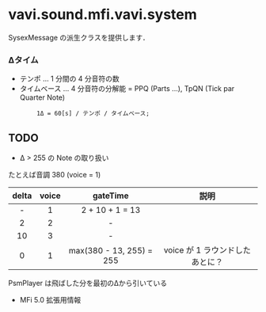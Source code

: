 # vavi.sound.mfi.vavi.system

SysexMessage の派生クラスを提供します．

### Δタイム

  * テンポ ... 1 分間の 4 分音符の数
  * タイムベース ... 4 分音符の分解能 = PPQ (Parts ...), TpQN (Tick par Quarter Note)
```
        1Δ = 60[s] / テンポ / タイムベース;
```

## TODO

 * Δ > 255 の Note の取り扱い

 たとえば音調 380 (voice = 1)

|delta|voice|gateTime|説明|
|:-:|:-:|:-:|:-:|
|-|1|2 + 10 + 1 = 13||
|2|2|-||
|10|3|-||
|0|1|max(380 - 13, 255) = 255|voice が 1 ラウンドしたあとに？|

 PsmPlayer は飛ばした分を最初のΔから引いている

 * MFi 5.0 拡張用情報
